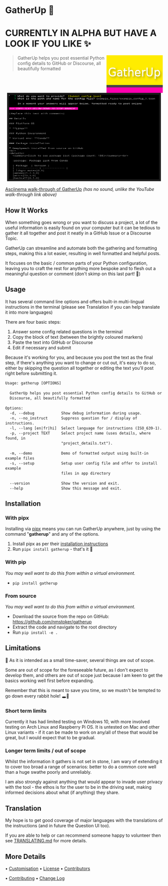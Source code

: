 # GatherUp :gift:

# CURRENTLY IN ALPHA BUT HAVE A LOOK IF YOU LIKE :sparkles:

<img src="./images/logo.png" align="right"
     alt="GatherUp Logo by NMStoker" width="180" height="120">

> GatherUp helps you post essential Python config details to GitHub or Discourse, all beautifully formatted

<p align="center">
  <a href="https://youtu.be/owQdT4jiwIo" target="_blank"><img src="./images/formatted-submission-text-1.png" 
alt="GatherUp walk-through on YouTube" width="480" height="270" border="6" /></a>
</p>

[Asciinema walk-through of GatherUp](https://asciinema.org/a/352270) _(has no sound, unlike the YouTube walk-through link above)_

## How It Works

When something goes wrong or you want to discuss a project, a lot of the useful information is easily found on your computer but it can be tedious to gather it all together and post it neatly in a GitHub Issue or a Discourse Topic.

GatherUp can streamline and automate both the gathering and formatting steps, making this a lot easier, resulting in well formatted and helpful posts.

It focuses on the basic / common parts of your Python configuration, leaving you to craft the rest for anything more bespoke and to flesh out a meaningful question or comment (don't skimp on this last part! :slightly_smiling_face:)

## Usage

It has several command line options and offers built-in multi-lingual instructions in the terminal (please see Translation if you can help translate it into more languages)

There are four basic steps:
1. Answer some config related questions in the terminal
2. Copy the block of text (between the brightly coloured markers)
3. Paste the text into GitHub or Discourse
4. Edit if necessary and submit

Because it's working for you, and because you post the text as the final step, if there's anything you want to change or cut out, it's easy to do so, either by skipping the question all together or editing the text you'll post right before submitting it.

    Usage: gatherup [OPTIONS]
    
      GatherUp helps you post essential Python config details to GitHub or
      Discourse, all beautifully formatted
    
    Options:
      -d, --debug            Show debug information during usage.
      -n, --no_instruct      Suppress question for / display of instructions.
      -l, --lang [en|fr|hi]  Select language for instructions (ISO_639-1).
      -p, --project TEXT     Select project name (uses details, where found, in
                             "project_details.txt").
    
      -m, --demo             Demo of formatted output using built-in example files
      -s, --setup            Setup user config file and offer to install example
                             files in app directory
    
      --version              Show the version and exit.
      --help                 Show this message and exit.

## Installation

### With pipx

Installing via [pipx](https://pipxproject.github.io/pipx/) means you can run GatherUp anywhere, just by using the command "**gatherup**" and any of the options.

1. Install pipx as per their [installation instructions](https://pipxproject.github.io/pipx/installation/)
2. Run `pipx install gatherup` - that's it :tada:

### With pip

_You may well want to do this from within a virtual environment._

- `pip install gatherup`

### From source

_You may well want to do this from within a virtual environment._

- Download the source from the repo on GitHub: https://github.com/nmstoker/gatherup
- Extract the code and navigate to the root directory
- Run `pip install -e .`

## Limitations

:vertical_traffic_light: As it is intended as a small time-saver, several things are out of scope.

Some are out of scope for the foreseeable future, as I don't expect to develop them, and others are out of scope just because I am keen to get the basics working well first before expanding.

Remember that this is meant to save you time, so we mustn't be tempted to go down every rabbit hole! :hole::rabbit2:

<!-- See [Design Thoughts](design_thinking.md) for more background. -->

### Short term limits
Currently it has had limited testing on Windows 10, with more involved testing on Arch Linux and Raspberry Pi OS. It is untested on Mac and other Linux variants - if it can be made to work on any/all of these that would be great, but I would expect that to be gradual.

### Longer term limits / out of scope
Whilst the information it gathers is not set in stone, I am wary of extending it to cover too broad a range of scenarios: better to do a common core well than a huge swathe poorly and unreliably.

I am also strongly against anything that would appear to invade user privacy with the tool - the ethos is for the user to be in the driving seat, making informed decisions about what (if anything) they share.

## Translation

My hope is to get good coverage of major languages with the translations of the instructions (and in future the Question UI too).

If you are able to help or can recommend someone happy to volunteer then see [TRANSLATING.md](TRANSLATING.md) for more details.

## More Details

• [Customisation](CUSTOMISATION.md) • [License](LICENSE.txt) • [Contributors](CONTRIBUTORS.md)

• [Contributing](CONTRIBUTING.md) • [Change Log](CHANGELOG.md)
